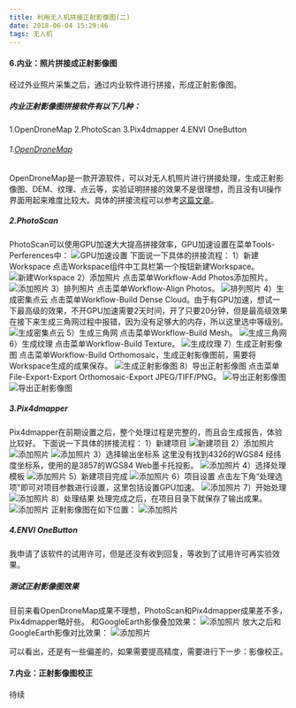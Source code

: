 ```yaml
---
title: 利用无人机拼接正射影像图(二)
date: 2018-06-04 15:29:46
tags: 无人机
---
```


#### 6.内业：照片拼接成正射影像图
经过外业照片采集之后，通过内业软件进行拼接，形成正射影像图。

##### 内业正射影像图拼接软件有以下几种：
1.OpenDroneMap
2.PhotoScan
3.Pix4dmapper
4.ENVI OneButton

###### 1.[OpenDroneMap](http://opendronemap.org)
OpenDroneMap是一款开源软件，可以对无人机照片进行拼接处理，生成正射影像图、DEM、纹理、点云等，实验证明拼接的效果不是很理想，而且没有UI操作界面用起来难度比较大。具体的拼接流程可以参考[这篇文章](https://mp.weixin.qq.com/s?__biz=MzUzNDc0NjQ5NA==&mid=2247484330&amp;idx=1&amp;sn=2fd17bbb9d9117344c3c0769a6a8bd21&source=41#wechat_redirect)。

##### 2.PhotoScan
PhotoScan可以使用GPU加速大大提高拼接效率，GPU加速设置在菜单Tools-Perferences中：
![GPU加速设置](dronephotoscreatedom2/9.png)
下面说一下具体的拼接流程：
1）新建Workspace
点击Workspace组件中工具栏第一个按钮新建Workspace。
![新建Workspace](dronephotoscreatedom2/1.png)
2）添加照片
点击菜单Workflow-Add Photos添加照片。
![添加照片](dronephotoscreatedom2/1.1.png)
3）排列照片
点击菜单Workflow-Align Photos。
![排列照片](dronephotoscreatedom2/2.png)
4）生成密集点云
点击菜单Workflow-Build Dense Cloud。由于有GPU加速，想试一下最高级的效果，不开GPU加速需要2天时间，开了只要20分钟，但是最高级效果在接下来生成三角网过程中报错，因为没有足够大的内存，所以这里选中等级别。
![生成密集点云](dronephotoscreatedom2/3.png)
5）生成三角网
点击菜单Workflow-Build Mesh。
![生成三角网](dronephotoscreatedom2/4.png)
6）生成纹理
点击菜单Workflow-Build Texture。
![生成纹理](dronephotoscreatedom2/5.png)
7）生成正射影像图
点击菜单Workflow-Build Orthomosaic，生成正射影像图前，需要将Workspace生成的成果保存。
![生成正射影像图](dronephotoscreatedom2/6.png)
8）导出正射影像图
点击菜单File-Export-Export Orthomosaic-Export JPEG/TIFF/PNG。
![导出正射影像图](dronephotoscreatedom2/7.png)
![导出正射影像图](dronephotoscreatedom2/8.png)

##### 3.Pix4dmapper
Pix4dmapper在前期设置之后，整个处理过程是完整的，而且会生成报告，体验比较好。
下面说一下具体的拼接流程：
1）新建项目
![新建项目](dronephotoscreatedom2/12.png)
2）添加照片
![添加照片](dronephotoscreatedom2/13.png)
![添加照片](dronephotoscreatedom2/14.png)
3）选择输出坐标系
这里没有找到4326的WGS84 经纬度坐标系，使用的是3857的WGS84 Web墨卡托投影。
![添加照片](dronephotoscreatedom2/15.png)
4）选择处理模板
![添加照片](dronephotoscreatedom2/16.png)
5）新建项目完成
![添加照片](dronephotoscreatedom2/17.png)
6）项目设置
点击左下角“处理选项”即可对项目参数进行设置，这里包括设置GPU加速。
![添加照片](dronephotoscreatedom2/18.png)
7）开始处理
![添加照片](dronephotoscreatedom2/18.1.jpg)
8）处理结果
处理完成之后，在项目目录下就保存了输出成果。
![添加照片](dronephotoscreatedom2/19.png)
正射影像图在如下位置：
![添加照片](dronephotoscreatedom2/20.png)

##### 4.ENVI OneButton
我申请了该软件的试用许可，但是还没有收到回复，等收到了试用许可再实验效果。

##### 测试正射影像图效果
目前来看OpenDroneMap成果不理想，PhotoScan和Pix4dmapper成果差不多，Pix4dmapper略好些。
和GoogleEarth影像叠加效果：
![添加照片](dronephotoscreatedom2/10.png)
放大之后和GoogleEarth影像对比效果：
![添加照片](dronephotoscreatedom2/11.png)

可以看出，还是有一些偏差的，如果需要提高精度，需要进行下一步：影像校正。

#### 7.内业：正射影像图校正
待续